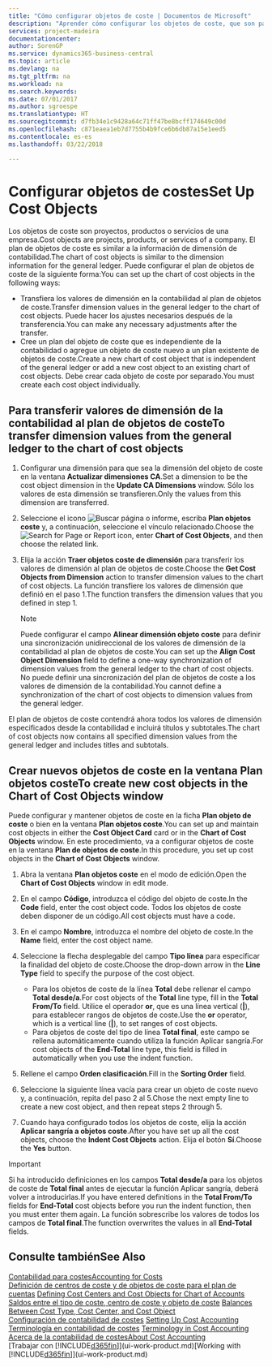 ```yaml
---
title: "Cómo configurar objetos de coste | Documentos de Microsoft"
description: "Aprender cómo configurar los objetos de coste, que son parecidos a las dimensiones de contabilidad."
services: project-madeira
documentationcenter: 
author: SorenGP
ms.service: dynamics365-business-central
ms.topic: article
ms.devlang: na
ms.tgt_pltfrm: na
ms.workload: na
ms.search.keywords: 
ms.date: 07/01/2017
ms.author: sgroespe
ms.translationtype: HT
ms.sourcegitcommit: d7fb34e1c9428a64c71ff47be8bcff174649c00d
ms.openlocfilehash: c871eaea1eb7d7755b4b9fce6b6db87a15e1eed5
ms.contentlocale: es-es
ms.lasthandoff: 03/22/2018

---
```

# <a name="set-up-cost-objects"></a><span data-ttu-id="dbc1e-103">Configurar objetos de costes</span><span class="sxs-lookup"><span data-stu-id="dbc1e-103">Set Up Cost Objects</span></span>
<span data-ttu-id="dbc1e-104">Los objetos de coste son proyectos, productos o servicios de una empresa.</span><span class="sxs-lookup"><span data-stu-id="dbc1e-104">Cost objects are projects, products, or services of a company.</span></span> <span data-ttu-id="dbc1e-105">El plan de objetos de coste es similar a la información de dimensión de contabilidad.</span><span class="sxs-lookup"><span data-stu-id="dbc1e-105">The chart of cost objects is similar to the dimension information for the general ledger.</span></span> <span data-ttu-id="dbc1e-106">Puede configurar el plan de objetos de coste de la siguiente forma:</span><span class="sxs-lookup"><span data-stu-id="dbc1e-106">You can set up the chart of cost objects in the following ways:</span></span>  

* <span data-ttu-id="dbc1e-107">Transfiera los valores de dimensión en la contabilidad al plan de objetos de coste.</span><span class="sxs-lookup"><span data-stu-id="dbc1e-107">Transfer dimension values in the general ledger to the chart of cost objects.</span></span> <span data-ttu-id="dbc1e-108">Puede hacer los ajustes necesarios después de la transferencia.</span><span class="sxs-lookup"><span data-stu-id="dbc1e-108">You can make any necessary adjustments after the transfer.</span></span>  
* <span data-ttu-id="dbc1e-109">Cree un plan del objeto de coste que es independiente de la contabilidad o agregue un objeto de coste nuevo a un plan existente de objetos de coste.</span><span class="sxs-lookup"><span data-stu-id="dbc1e-109">Create a new chart of cost object that is independent of the general ledger or add a new cost object to an existing chart of cost objects.</span></span> <span data-ttu-id="dbc1e-110">Debe crear cada objeto de coste por separado.</span><span class="sxs-lookup"><span data-stu-id="dbc1e-110">You must create each cost object individually.</span></span>  

## <a name="to-transfer-dimension-values-from-the-general-ledger-to-the-chart-of-cost-objects"></a><span data-ttu-id="dbc1e-111">Para transferir valores de dimensión de la contabilidad al plan de objetos de coste</span><span class="sxs-lookup"><span data-stu-id="dbc1e-111">To transfer dimension values from the general ledger to the chart of cost objects</span></span>  
1.  <span data-ttu-id="dbc1e-112">Configurar una dimensión para que sea la dimensión del objeto de coste en la ventana **Actualizar dimensiones CA**.</span><span class="sxs-lookup"><span data-stu-id="dbc1e-112">Set a dimension to be the cost object dimension in the **Update CA Dimensions** window.</span></span> <span data-ttu-id="dbc1e-113">Sólo los valores de esta dimensión se transfieren.</span><span class="sxs-lookup"><span data-stu-id="dbc1e-113">Only the values from this dimension are transferred.</span></span>  
2.  <span data-ttu-id="dbc1e-114">Seleccione el icono ![Buscar página o informe](media/ui-search/search_small.png "icono Buscar página o informe"), escriba **Plan objetos coste** y, a continuación, seleccione el vínculo relacionado.</span><span class="sxs-lookup"><span data-stu-id="dbc1e-114">Choose the ![Search for Page or Report](media/ui-search/search_small.png "Search for Page or Report icon") icon, enter **Chart of Cost Objects**, and then choose the related link.</span></span>  
3.  <span data-ttu-id="dbc1e-115">Elija la acción **Traer objetos coste de dimensión** para transferir los valores de dimensión al plan de objetos de coste.</span><span class="sxs-lookup"><span data-stu-id="dbc1e-115">Choose the **Get Cost Objects from Dimension** action to transfer dimension values to the chart of cost objects.</span></span> <span data-ttu-id="dbc1e-116">La función transfiere los valores de dimensión que definió en el paso 1.</span><span class="sxs-lookup"><span data-stu-id="dbc1e-116">The function transfers the dimension values that you defined in step 1.</span></span>  

    > [!NOTE]  
    >  <span data-ttu-id="dbc1e-117">Puede configurar el campo **Alinear dimensión objeto coste** para definir una sincronización unidireccional de los valores de dimensión de la contabilidad al plan de objetos de coste.</span><span class="sxs-lookup"><span data-stu-id="dbc1e-117">You can set up the **Align Cost Object Dimension**  field to define a one-way synchronization of dimension values from the general ledger to the chart of cost objects.</span></span> <span data-ttu-id="dbc1e-118">No puede definir una sincronización del plan de objetos de coste a los valores de dimensión de la contabilidad.</span><span class="sxs-lookup"><span data-stu-id="dbc1e-118">You cannot define a synchronization of the chart of cost objects to dimension values from the general ledger.</span></span>  

<span data-ttu-id="dbc1e-119">El plan de objetos de coste contendrá ahora todos los valores de dimensión especificados desde la contabilidad e incluirá títulos y subtotales.</span><span class="sxs-lookup"><span data-stu-id="dbc1e-119">The chart of cost objects now contains all specified dimension values from the general ledger and includes titles and subtotals.</span></span>  

## <a name="to-create-new-cost-objects-in-the-chart-of-cost-objects-window"></a><span data-ttu-id="dbc1e-120">Crear nuevos objetos de coste en la ventana Plan objetos coste</span><span class="sxs-lookup"><span data-stu-id="dbc1e-120">To create new cost objects in the Chart of Cost Objects window</span></span>  
<span data-ttu-id="dbc1e-121">Puede configurar y mantener objetos de coste en la ficha **Plan objeto de coste** o bien en la ventana **Plan objetos coste**.</span><span class="sxs-lookup"><span data-stu-id="dbc1e-121">You can set up and maintain cost objects in either the **Cost Object Card** card or in the **Chart of Cost Objects** window.</span></span> <span data-ttu-id="dbc1e-122">En este procedimiento, va a configurar objetos de coste en la ventana **Plan de objetos de coste**.</span><span class="sxs-lookup"><span data-stu-id="dbc1e-122">In this procedure, you set up cost objects in the **Chart of Cost Objects** window.</span></span>  

1.  <span data-ttu-id="dbc1e-123">Abra la ventana **Plan objetos coste** en el modo de edición.</span><span class="sxs-lookup"><span data-stu-id="dbc1e-123">Open the **Chart of Cost Objects** window in edit mode.</span></span>  
2.  <span data-ttu-id="dbc1e-124">En el campo **Código**, introduzca el código del objeto de coste.</span><span class="sxs-lookup"><span data-stu-id="dbc1e-124">In the **Code** field, enter the cost object code.</span></span> <span data-ttu-id="dbc1e-125">Todos los objetos de coste deben disponer de un código.</span><span class="sxs-lookup"><span data-stu-id="dbc1e-125">All cost objects must have a code.</span></span>  
3.  <span data-ttu-id="dbc1e-126">En el campo **Nombre**, introduzca el nombre del objeto de coste.</span><span class="sxs-lookup"><span data-stu-id="dbc1e-126">In the **Name** field, enter the cost object name.</span></span>  
4.  <span data-ttu-id="dbc1e-127">Seleccione la flecha desplegable del campo **Tipo línea** para especificar la finalidad del objeto de coste.</span><span class="sxs-lookup"><span data-stu-id="dbc1e-127">Choose the drop-down arrow in the **Line Type** field to specify the purpose of the cost object.</span></span>  

    * <span data-ttu-id="dbc1e-128">Para los objetos de coste de la línea **Total** debe rellenar el campo **Total desde/a**.</span><span class="sxs-lookup"><span data-stu-id="dbc1e-128">For cost objects of the **Total** line type, fill in the **Total From/To** field.</span></span> <span data-ttu-id="dbc1e-129">Utilice el operador **or**, que es una línea vertical (**&#124;**), para establecer rangos de objetos de coste.</span><span class="sxs-lookup"><span data-stu-id="dbc1e-129">Use the **or** operator, which is a vertical line (**&#124;**), to set ranges of cost objects.</span></span>  
    * <span data-ttu-id="dbc1e-130">Para objetos de coste del tipo de línea **Total final**, este campo se rellena automáticamente cuando utiliza la función Aplicar sangría.</span><span class="sxs-lookup"><span data-stu-id="dbc1e-130">For cost objects of the **End-Total** line type, this field is filled in automatically when you use  the indent function.</span></span>  
5.  <span data-ttu-id="dbc1e-131">Rellene el campo **Orden clasificación**.</span><span class="sxs-lookup"><span data-stu-id="dbc1e-131">Fill in the **Sorting Order** field.</span></span>  
6.  <span data-ttu-id="dbc1e-132">Seleccione la siguiente línea vacía para crear un objeto de coste nuevo y, a continuación, repita del paso 2 al 5.</span><span class="sxs-lookup"><span data-stu-id="dbc1e-132">Chose the next empty line to create a new cost object, and then repeat steps 2 through 5.</span></span>  
7.  <span data-ttu-id="dbc1e-133">Cuando haya configurado todos los objetos de coste, elija la acción **Aplicar sangría a objetos coste**.</span><span class="sxs-lookup"><span data-stu-id="dbc1e-133">After you have set up all the cost objects, choose the **Indent Cost Objects** action.</span></span> <span data-ttu-id="dbc1e-134">Elija el botón **Sí**.</span><span class="sxs-lookup"><span data-stu-id="dbc1e-134">Choose the **Yes** button.</span></span>  

> [!IMPORTANT]  
>  <span data-ttu-id="dbc1e-135">Si ha introducido definiciones en los campos **Total desde/a** para los objetos de coste de **Total final** antes de ejecutar la función Aplicar sangría, deberá volver a introducirlas.</span><span class="sxs-lookup"><span data-stu-id="dbc1e-135">If you have entered definitions in the **Total From/To** fields for **End-Total** cost objects before you run the indent function, then you must enter them again.</span></span> <span data-ttu-id="dbc1e-136">La función sobrescribe los valores de todos los campos de **Total final**.</span><span class="sxs-lookup"><span data-stu-id="dbc1e-136">The function overwrites the values in all **End-Total** fields.</span></span>  

## <a name="see-also"></a><span data-ttu-id="dbc1e-137">Consulte también</span><span class="sxs-lookup"><span data-stu-id="dbc1e-137">See Also</span></span>  
[<span data-ttu-id="dbc1e-138">Contabilidad para costes</span><span class="sxs-lookup"><span data-stu-id="dbc1e-138">Accounting for Costs</span></span>](finance-manage-cost-accounting.md)  
<span data-ttu-id="dbc1e-139">[Definición de centros de coste y de objetos de coste para el plan de cuentas](finance-defining-cost-centers-and-cost-objects-for-chart-of-accounts.md) </span><span class="sxs-lookup"><span data-stu-id="dbc1e-139">[Defining Cost Centers and Cost Objects for Chart of Accounts](finance-defining-cost-centers-and-cost-objects-for-chart-of-accounts.md) </span></span>  
<span data-ttu-id="dbc1e-140">[Saldos entre el tipo de coste, centro de coste y objeto de coste](finance-balances-between-cost-type-cost-center-and-cost-object.md) </span><span class="sxs-lookup"><span data-stu-id="dbc1e-140">[Balances Between Cost Type, Cost Center, and Cost Object](finance-balances-between-cost-type-cost-center-and-cost-object.md) </span></span>  
<span data-ttu-id="dbc1e-141">[Configuración de contabilidad de costes](finance-set-up-cost-accounting.md) </span><span class="sxs-lookup"><span data-stu-id="dbc1e-141">[Setting Up Cost Accounting](finance-set-up-cost-accounting.md) </span></span>  
<span data-ttu-id="dbc1e-142">[Terminología en contabilidad de costes](finance-terminology-in-cost-accounting.md) </span><span class="sxs-lookup"><span data-stu-id="dbc1e-142">[Terminology in Cost Accounting](finance-terminology-in-cost-accounting.md) </span></span>  
[<span data-ttu-id="dbc1e-143">Acerca de la contabilidad de costes</span><span class="sxs-lookup"><span data-stu-id="dbc1e-143">About Cost Accounting</span></span>](finance-about-cost-accounting.md)  
<span data-ttu-id="dbc1e-144">[Trabajar con [!INCLUDE[d365fin](includes/d365fin_md.md)]](ui-work-product.md)</span><span class="sxs-lookup"><span data-stu-id="dbc1e-144">[Working with [!INCLUDE[d365fin](includes/d365fin_md.md)]](ui-work-product.md)</span></span>

